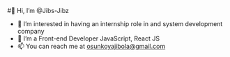  #👋 Hi, I’m @Jibs-Jibz
- 👀 I’m interested in having an internship role in and system development company
- 🌱 I’m a Front-end Developer JavaScript, React JS
- 📫 You can reach me at osunkoyajibola@gmail.com

<!---
Jibs-Jibz/Jibs-Jibz is a ✨ special ✨ repository because its `README.md` (this file) appears on your GitHub profile.
You can click the Preview link to take a look at your changes.
--->
